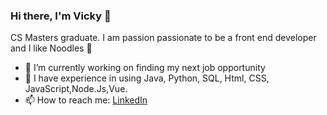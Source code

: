 ### Hi there, I'm Vicky 👋

CS Masters graduate.
I am passion passionate to be a front end developer and I like Noodles 🍜

- 🔭 I’m currently working on finding my next job opportunity
- 🌱 I have experience in using Java, Python, SQL, Html, CSS, JavaScript,Node.Js,Vue.
- 📫 How to reach me: [LinkedIn](https://www.linkedin.com/in/chang-dong-a5403119b/)
